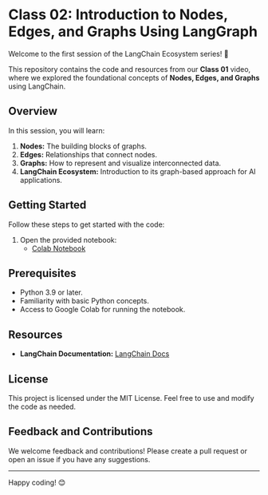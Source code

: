 # Class 02: Introduction to Nodes, Edges, and Graphs Using LangGraph  

Welcome to the first session of the LangChain Ecosystem series! 🚀  

This repository contains the code and resources from our **Class 01** video, where we explored the foundational concepts of **Nodes, Edges, and Graphs** using LangChain.  

## Overview  
In this session, you will learn:  
1. **Nodes:** The building blocks of graphs.  
2. **Edges:** Relationships that connect nodes.  
3. **Graphs:** How to represent and visualize interconnected data.  
4. **LangChain Ecosystem:** Introduction to its graph-based approach for AI applications.  

## Getting Started  
Follow these steps to get started with the code:  
1. Open the provided notebook:  
   - [Colab Notebook](https://colab.research.google.com/github/panaversity/learn-agentic-ai/blob/main/12_langchain_ecosystem/langgraph/course-notebooks/module-1/00_edges_nodes_graph.ipynb#scrollTo=5999f8d0-989f-4638-8ade-5c257cbadfe8)  

## Prerequisites  
- Python 3.9 or later.  
- Familiarity with basic Python concepts.  
- Access to Google Colab for running the notebook.  

## Resources  
- **LangChain Documentation:** [LangChain Docs](https://docs.langchain.com/)   

## License  
This project is licensed under the MIT License. Feel free to use and modify the code as needed.  

## Feedback and Contributions  
We welcome feedback and contributions! Please create a pull request or open an issue if you have any suggestions.  

---  

Happy coding! 😊  